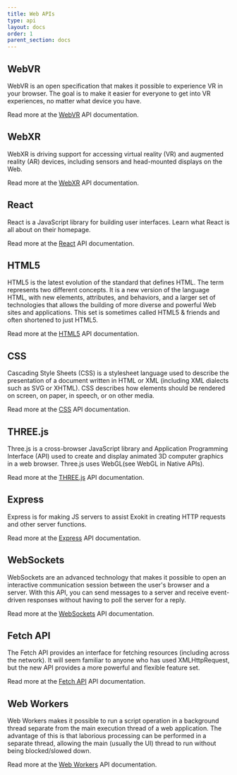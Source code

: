 ```yaml
---
title: Web APIs
type: api
layout: docs
order: 1
parent_section: docs
---
```


## WebVR

WebVR is an open specification that makes it possible to experience VR in your browser. The goal is to make it easier for everyone to get into VR experiences, no matter what device you have.

Read more at the [WebVR](https://developer.mozilla.org/en-US/docs/Web/API/WebVR_API) API documentation.

## WebXR

WebXR is driving support for accessing virtual reality (VR) and augmented reality (AR) devices, including sensors and head-mounted displays on the Web.

Read more at the [WebXR](https://www.w3.org/TR/webxr/) API documentation.

## React

React is a JavaScript library for building user interfaces. Learn what React is all about on their homepage.

Read more at the [React](https://reactjs.org/docs/react-api.html) API documentation.

## HTML5

HTML5 is the latest evolution of the standard that defines HTML. The term represents two different concepts. It is a new version of the language HTML, with new elements, attributes, and behaviors, and a larger set of technologies that allows the building of more diverse and powerful Web sites and applications. This set is sometimes called HTML5 & friends and often shortened to just HTML5.

Read more at the [HTML5](https://developer.mozilla.org/en-US/docs/Web/Guide/HTML/HTML5) API documentation.

## CSS
Cascading Style Sheets (CSS) is a stylesheet language used to describe the presentation of a document written in HTML or XML (including XML dialects such as SVG or XHTML). CSS describes how elements should be rendered on screen, on paper, in speech, or on other media.

Read more at the [CSS](https://developer.mozilla.org/en-US/docs/Web/API/CSS) API documentation.

## THREE.js

Three.js is a cross-browser JavaScript library and Application Programming Interface (API) used to create and display animated 3D computer graphics in a web browser. Three.js uses WebGL(see WebGL in Native APIs).

Read more at the [THREE.js](https://threejs.org/docs/) API documentation.

## Express
Express is for making JS servers to assist Exokit in creating HTTP requests and other server functions.

Read more at the [Express](https://expressjs.com/en/api.html) API documentation.

## WebSockets
WebSockets are an advanced technology that makes it possible to open an interactive communication session between the user's browser and a server. With this API, you can send messages to a server and receive event-driven responses without having to poll the server for a reply.

Read more at the [WebSockets](https://developer.mozilla.org/en-US/docs/Web/API/WebSockets_API) API documentation.


## Fetch API

The Fetch API provides an interface for fetching resources (including across the network). It will seem familiar to anyone who has used XMLHttpRequest, but the new API provides a more powerful and flexible feature set.

Read more at the [Fetch API](https://developer.mozilla.org/en-US/docs/Web/API/Fetch_API) API documentation.

## Web Workers

Web Workers makes it possible to run a script operation in a background thread separate from the main execution thread of a web application. The advantage of this is that laborious processing can be performed in a separate thread, allowing the main (usually the UI) thread to run without being blocked/slowed down.

Read more at the [Web Workers](https://developer.mozilla.org/en-US/docs/Web/API/Web_Workers_API/Using_web_workers) API documentation.
